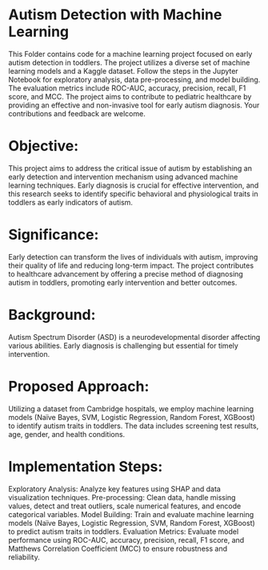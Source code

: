 # Autism Detection with Machine Learning

This Folder contains code for a machine learning project focused on early autism detection in toddlers. The project utilizes a diverse set of machine learning models and a Kaggle dataset. Follow the steps in the Jupyter Notebook for exploratory analysis, data pre-processing, and model building. The evaluation metrics include ROC-AUC, accuracy, precision, recall, F1 score, and MCC. The project aims to contribute to pediatric healthcare by providing an effective and non-invasive tool for early autism diagnosis. Your contributions and feedback are welcome.

# Objective:
This project aims to address the critical issue of autism by establishing an early detection and intervention mechanism using advanced machine learning techniques. Early diagnosis is crucial for effective intervention, and this research seeks to identify specific behavioral and physiological traits in toddlers as early indicators of autism.

# Significance:
Early detection can transform the lives of individuals with autism, improving their quality of life and reducing long-term impact. The project contributes to healthcare advancement by offering a precise method of diagnosing autism in toddlers, promoting early intervention and better outcomes.

# Background:
Autism Spectrum Disorder (ASD) is a neurodevelopmental disorder affecting various abilities. Early diagnosis is challenging but essential for timely intervention.

# Proposed Approach:
Utilizing a dataset from Cambridge hospitals, we employ machine learning models (Naïve Bayes, SVM, Logistic Regression, Random Forest, XGBoost) to identify autism traits in toddlers. The data includes screening test results, age, gender, and health conditions.

# Implementation Steps:
Exploratory Analysis: Analyze key features using SHAP and data visualization techniques.
Pre-processing: Clean data, handle missing values, detect and treat outliers, scale numerical features, and encode categorical variables.
Model Building: Train and evaluate machine learning models (Naïve Bayes, Logistic Regression, SVM, Random Forest, XGBoost) to predict autism traits in toddlers.
Evaluation Metrics:
Evaluate model performance using ROC-AUC, accuracy, precision, recall, F1 score, and Matthews Correlation Coefficient (MCC) to ensure robustness and reliability.

























